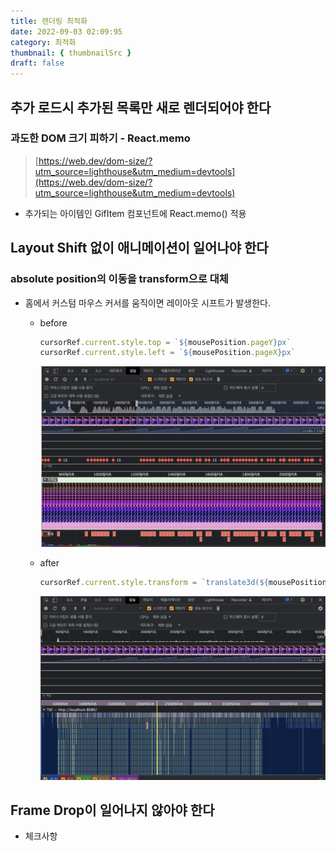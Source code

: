 ```yaml
---
title: 렌더링 최적화
date: 2022-09-03 02:09:95
category: 최적화
thumbnail: { thumbnailSrc }
draft: false
---
```


## 추가 로드시 추가된 목록만 새로 렌더되어야 한다

### **과도한 DOM 크기 피하기 - React.memo**

> [https://web.dev/dom-size/?utm_source=lighthouse&utm_medium=devtools](https://web.dev/dom-size/?utm_source=lighthouse&utm_medium=devtools)

- 추가되는 아이템인 GifItem 컴포넌트에 React.memo() 적용

## Layout Shift 없이 애니메이션이 일어나야 한다

### absolute position의 이동을 transform으로 대체

- 홈에서 커스텀 마우스 커서를 움직이면 레이아웃 시프트가 발생한다.

  - before

    ```jsx
    cursorRef.current.style.top = `${mousePosition.pageY}px`
    cursorRef.current.style.left = `${mousePosition.pageX}px`
    ```

    ![before](../image/p13.png)

  - after

    ```jsx
    cursorRef.current.style.transform = `translate3d(${mousePosition.pageX}px, ${mousePosition.pageY}px, 0)`
    ```

    ![after](../image/p14.png)

## Frame Drop이 일어나지 않아야 한다

- 체크사항
